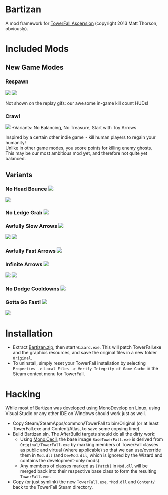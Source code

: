 # Bartizan

A mod framework for [TowerFall Ascension](http://www.towerfall-game.com/) (copyright 2013 Matt Thorson, obviously).

# Included Mods

## New Game Modes

### Respawn

![](img/respawn.gif?raw=true)
![](img/respawn2.gif?raw=true)

Not shown on the replay gifs: our awesome in-game kill count HUDs!

### Crawl

![](img/crawl.gif?raw=true)
*Variants: No Balancing, No Treasure, Start with Toy Arrows

Inspired by a certain other indie game - kill human players to regain your humanity!  
Unlike in other game modes, you score points for killing enemy ghosts.  
This may be our most ambitious mod yet, and therefore not quite yet balanced.

## Variants

### No Head Bounce ![](Mod/Content/Atlas/menuAtlas/variants/noHeadBounce.png?raw=true)

![](img/noHeadBounce.gif?raw=true)

### No Ledge Grab ![](Mod/Content/Atlas/menuAtlas/variants/noLedgeGrab.png?raw=true)

### Awfully Slow Arrows ![](Mod/Content/Atlas/menuAtlas/variants/awfullySlowArrows.png?raw=true)

![](img/awfullySlowArrows2.gif?raw=true)
![](img/awfullySlowArrows.gif?raw=true)

### Awfully Fast Arrows ![](Mod/Content/Atlas/menuAtlas/variants/awfullyFastArrows.png?raw=true)

### Infinite Arrows ![](Mod/Content/Atlas/menuAtlas/variants/infiniteArrows.png?raw=true)

![](img/infiniteArrows.gif?raw=true)
![](img/infiniteArrows2.gif?raw=true)

### No Dodge Cooldowns ![](Mod/Content/Atlas/menuAtlas/variants/noDodgeCooldowns.png?raw=true)

### Gotta Go Fast! ![](Mod/Content/Atlas/menuAtlas/variants/gottaGoFast.png?raw=true)

![](img/gottagofast.gif?raw=true)

Installation
============

* Extract [Bartizan.zip](), then start `Wizard.exe`. This will patch TowerFall.exe and the graphics resources, and save the original files in a new folder `Original`.
* To uninstall, simply reset your TowerFall installation by selecting `Properties -> Local Files -> Verify Integrity of Game Cache` in the Steam context menu for TowerFall.

Hacking
=======

While most of Bartizan was developed using MonoDevelop on Linux, using Visual Studio or any other IDE on Windows should work just as well.

* Copy Steam/SteamApps/common/TowerFall to bin/Original (or at least TowerFall.exe and Content/Atlas, to save some copying time)
* Build Bartizan.sln. The AfterBuild targets should do all the dirty work:
  * Using [Mono.Cecil](https://github.com/jbevain/cecil), the base image `BaseTowerFall.exe` is derived from `Original/TowerFall.exe` by marking members of TowerFall classes as public and virtual (where applicable) so that we can use/override them in `Mod.dll` (and `DevMod.dll`, which is ignored by the Wizard and contains the development-only mods).
  * Any members of classes marked as `[Patch]` in `Mod.dll` will be merged back into their respective base class to form the resulting `TowerFall.exe`.
* Copy (or just symlink) the new `TowerFall.exe`, `*Mod.dll` and `Content/` back to the TowerFall Steam directory.
